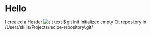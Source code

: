# Hello
I created a Header
![alt text](https://octodex.github.com/images/yaktocat.png)
$ git init
Initialized empty Git repository in /Users/skills/Projects/recipe-repository/.git/
